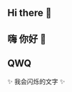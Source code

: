 ## Hi there 👋
## 嗨 你好 👋
## QWQ 
<style>
@keyframes blink {
  0% { opacity: 1; }
  50% { opacity: 0; }
  100% { opacity: 1; }
}
.blink {
  animation: blink 1s infinite;
}
</style>

<span class="blink">✨ 我会闪烁的文字 ✨</span>
<!--
**summer-pigeon/summer-pigeon** is a ✨ _special_ ✨ repository because its `README.md` (this file) appears on your GitHub profile.

Here are some ideas to get you started:

- 🔭 I’m currently working on ...
- 🌱 I’m currently learning ...
- 👯 I’m looking to collaborate on ...
- 🤔 I’m looking for help with ...
- 💬 Ask me about ...
- 📫 How to reach me: ...
- 😄 Pronouns: ...
- ⚡ Fun fact: ...
-->
